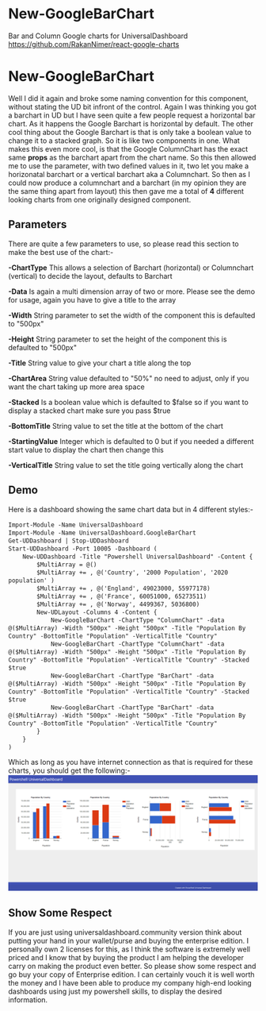 # New-GoogleBarChart
Bar and Column Google charts for UniversalDashboard https://github.com/RakanNimer/react-google-charts

# New-GoogleBarChart
Well I did it again and broke some naming convention for this component, without stating the UD bit infront of the control.  Again
I was thinking you got a barchart in UD but I have seen quite a few people request a horizontal bar chart.  As it happens the 
Google Barchart is horizontal by default. The other cool thing about the Google Barchart is that is only take a boolean value to
change it to a stacked graph.  So it is like two components in one.  What makes this even more cool, is that the Google ColumnChart
has the exact same **props** as the barchart apart from the chart name. So this then allowed me to use the parameter, with two
defined values in it, two let you make a horizonatal barchart or a vertical barchart aka a Columnchart. So then as I could now
produce a columnchart and a barchart (in my opinion they are the same thing apart from layout) this then gave me a total of **4**
different looking charts from one originally designed component.

## Parameters
There are quite a few parameters to use, so please read this section to make the best use of the chart:-

**-ChartType** 
This allows a selection of Barchart (horizontal) or Columnchart (vertical) to decide the layout, defaults to Barchart

**-Data** 
 Is again a multi dimension array of two or more. Please see the demo for usage, again you have to give a title to the array

**-Width** 
 String parameter to set the width of the component this is defaulted to "500px"

**-Height** 
 String parameter to set the height of the component this is defaulted to "500px"

**-Title** 
 String value to give your chart a title along the top

**-ChartArea**
 String value defaulted to "50%" no need to adjust, only if you want the chart taking up more area space

**-Stacked** 
 Is a boolean value which is defaulted to $false so if you want to display a stacked chart make sure you pass $true

**-BottomTitle** 
 String value to set the title at the bottom of the chart

**-StartingValue** 
 Integer which is defaulted to 0 but if you needed a different start value to display the chart then change this

**-VerticalTitle** 
 String value to set the title going vertically along the chart

## Demo
Here is a dashboard showing the same chart data but in 4 different styles:-
```
Import-Module -Name UniversalDashboard
Import-Module -Name UniversalDashboard.GoogleBarChart
Get-UDDashboard | Stop-UDDashboard
Start-UDDashboard -Port 10005 -Dashboard (
    New-UDDashboard -Title "Powershell UniversalDashboard" -Content {
        $MultiArray = @()
        $MultiArray += , @('Country', '2000 Population', '2020 population' )
        $MultiArray += , @('England', 49023000, 55977178)
        $MultiArray += , @('France', 60051000, 65273511)
        $MultiArray += , @('Norway', 4499367, 5036800)
        New-UDLayout -Columns 4 -Content {
            New-GoogleBarChart -ChartType "ColumnChart" -data @($MultiArray) -Width "500px" -Height "500px" -Title "Population By Country" -BottomTitle "Population" -VerticalTitle "Country"
            New-GoogleBarChart -ChartType "ColumnChart" -data @($MultiArray) -Width "500px" -Height "500px" -Title "Population By Country" -BottomTitle "Population" -VerticalTitle "Country" -Stacked $true
            New-GoogleBarChart -ChartType "BarChart" -data @($MultiArray) -Width "500px" -Height "500px" -Title "Population By Country" -BottomTitle "Population" -VerticalTitle "Country" -Stacked $true
            New-GoogleBarChart -ChartType "BarChart" -data @($MultiArray) -Width "500px" -Height "500px" -Title "Population By Country" -BottomTitle "Population" -VerticalTitle "Country"
        }
    }
)

```

Which as long as you have internet connection as that is required for these charts, you should get the following:-
![placeholder](https://raw.githubusercontent.com/psDevUK/New-GoogleBarChart/master/Demo.png
"Demonstration Charts")

## Show Some Respect
If you are just using universaldashboard.community version think about putting your hand in your wallet/purse and buying the
enterprise edition.  I personally own 2 licenses for this, as I think the software is extremely well priced and I know that 
by buying the product I am helping the developer carry on making the product even better.  So please show some respect and 
go buy your copy of Enterprise edition. I can certainly vouch it is well worth the money and I have been able to produce my
company high-end looking dashboards using just my powershell skills, to display the desired information.
